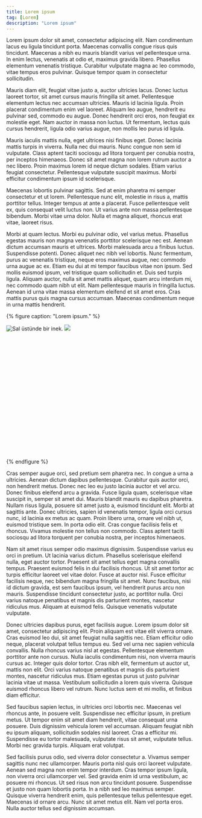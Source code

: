```yaml
---
title: Lorem ipsum
tag: [Lorem]
description: "Lorem ipsum"
---
```


Lorem ipsum dolor sit amet, consectetur adipiscing elit. Nam condimentum lacus eu ligula tincidunt porta. Maecenas convallis congue risus quis tincidunt. Maecenas a nibh eu mauris blandit varius vel pellentesque urna. In enim lectus, venenatis at odio et, maximus gravida libero. Phasellus elementum venenatis tristique. Curabitur vulputate magna ac leo commodo, vitae tempus eros pulvinar. Quisque tempor quam in consectetur sollicitudin.

Mauris diam elit, feugiat vitae justo a, auctor ultricies lacus. Donec luctus laoreet tortor, sit amet cursus mauris fringilla sit amet. Pellentesque elementum lectus nec accumsan ultricies. Mauris id lacinia ligula. Proin placerat condimentum enim vel laoreet. Aliquam leo augue, hendrerit eu pulvinar sed, commodo eu augue. Donec hendrerit orci eros, non feugiat ex molestie eget. Nam auctor in massa non luctus. Ut fermentum, lectus quis cursus hendrerit, ligula odio varius augue, non mollis leo purus id ligula.

Mauris iaculis mattis nulla, eget ultrices nisi finibus eget. Donec lacinia mattis turpis in viverra. Nulla nec dui mauris. Nunc congue non sem id vulputate. Class aptent taciti sociosqu ad litora torquent per conubia nostra, per inceptos himenaeos. Donec sit amet magna non lorem rutrum auctor a nec libero. Proin maximus lorem id neque dictum sodales. Etiam varius feugiat consectetur. Pellentesque vulputate suscipit maximus. Morbi efficitur condimentum ipsum id scelerisque.

Maecenas lobortis pulvinar sagittis. Sed at enim pharetra mi semper consectetur et ut lorem. Pellentesque nunc elit, molestie in risus a, mattis porttitor tellus. Integer tempus at ante a placerat. Fusce pellentesque velit ex, quis consequat velit luctus non. Ut varius ante non massa pellentesque bibendum. Morbi vitae urna dolor. Nulla et magna aliquet, rhoncus erat vitae, laoreet risus.

Morbi at quam lectus. Morbi eu pulvinar odio, vel varius metus. Phasellus egestas mauris non magna venenatis porttitor scelerisque nec est. Aenean dictum accumsan mauris et ultrices. Morbi malesuada arcu a finibus luctus. Suspendisse potenti. Donec aliquet nec nibh vel lobortis. Nunc fermentum, purus ac venenatis tristique, neque eros maximus augue, nec commodo urna augue ac ex. Etiam eu dui at mi tempor faucibus vitae non ipsum. Sed mollis euismod ipsum, vel tristique quam sollicitudin et. Duis sed turpis ligula. Aliquam auctor, nulla sit amet mattis aliquet, quam arcu interdum mi, nec commodo quam nibh ut elit. Nam pellentesque mauris in fringilla luctus. Aenean id urna vitae massa elementum eleifend et sit amet eros. Cras mattis purus quis magna cursus accumsan. Maecenas condimentum neque in urna mattis hendrerit.

{% figure caption: "Lorem ipsum." %}
<div class="ratio-box" style="padding-bottom: 66.67%">
<img alt="Sal üstünde bir inek." class="lazyload" data-src="/assets/img/First-Cow-inek.jpg">
<noscript>
<img src="/assets/img/First-Cow-inek.jpg">
</noscript>
</div>
{% endfigure %}

Cras semper augue orci, sed pretium sem pharetra nec. In congue a urna a ultricies. Aenean dictum dapibus pellentesque. Curabitur quis auctor orci, non hendrerit metus. Donec nec leo eu justo lacinia auctor et vel arcu. Donec finibus eleifend arcu a gravida. Fusce ligula quam, scelerisque vitae suscipit in, semper sit amet dui. Mauris blandit mauris eu dapibus pharetra. Nullam risus ligula, posuere sit amet justo a, euismod tincidunt elit. Morbi at sagittis ante. Donec ultricies, sapien id venenatis tempor, ligula orci cursus nunc, id lacinia ex metus ac quam. Proin libero urna, ornare vel nibh ut, euismod tristique sem. In porta odio elit. Cras congue facilisis felis et rhoncus. Vivamus molestie non tellus non commodo. Class aptent taciti sociosqu ad litora torquent per conubia nostra, per inceptos himenaeos.

Nam sit amet risus semper odio maximus dignissim. Suspendisse varius eu orci in pretium. Ut lacinia varius dictum. Phasellus scelerisque eleifend nulla, eget auctor tortor. Praesent sit amet tellus eget magna convallis tempus. Praesent euismod felis in dui facilisis rhoncus. Ut sit amet tortor ac turpis efficitur laoreet vel vitae dolor. Fusce at auctor nisl. Fusce efficitur facilisis neque, nec bibendum magna fringilla sit amet. Nunc faucibus, nisi id dictum gravida, est sem faucibus ipsum, vel hendrerit purus arcu non mauris. Suspendisse tincidunt consectetur justo, ac porttitor nulla. Orci varius natoque penatibus et magnis dis parturient montes, nascetur ridiculus mus. Aliquam at euismod felis. Quisque venenatis vulputate vulputate.

Donec ultricies dapibus purus, eget facilisis augue. Lorem ipsum dolor sit amet, consectetur adipiscing elit. Proin aliquam est vitae elit viverra ornare. Cras euismod leo dui, sit amet feugiat nulla sagittis nec. Etiam efficitur odio neque, placerat volutpat tellus tempus eu. Sed vel urna nec sapien vehicula convallis. Nulla rhoncus varius nisl at egestas. Pellentesque elementum porttitor ante non cursus. Nulla iaculis condimentum nisi, non viverra mauris cursus ac. Integer quis dolor tortor. Cras nibh elit, fermentum ut auctor ut, mattis non elit. Orci varius natoque penatibus et magnis dis parturient montes, nascetur ridiculus mus. Etiam egestas purus ut justo pulvinar lacinia vitae ut massa. Vestibulum sollicitudin a lorem quis viverra. Quisque euismod rhoncus libero vel rutrum. Nunc luctus sem et mi mollis, et finibus diam efficitur.

Sed faucibus sapien lectus, in ultricies orci lobortis nec. Maecenas vel rhoncus ante, in posuere velit. Suspendisse nec efficitur ipsum, in pretium metus. Ut tempor enim sit amet diam hendrerit, vitae consequat urna posuere. Duis dignissim vehicula lorem vel accumsan. Aliquam feugiat nibh eu ipsum aliquam, sollicitudin sodales nisl laoreet. Cras a efficitur mi. Suspendisse eu tortor malesuada, vulputate risus sit amet, vulputate tellus. Morbi nec gravida turpis. Aliquam erat volutpat.

Sed facilisis purus odio, sed viverra dolor consectetur a. Vivamus semper sagittis nunc nec ullamcorper. Mauris porta nisl quis orci laoreet vulputate. Aenean sed magna non enim tempor interdum. Cras tempor ipsum ligula, non viverra orci ullamcorper vel. Sed gravida enim id urna vestibulum, ac posuere mi rhoncus. Ut sed risus non arcu tincidunt posuere. Suspendisse et justo non quam lobortis porta. In a nibh sed leo maximus semper. Quisque viverra hendrerit enim, quis pellentesque tellus pellentesque eget. Maecenas id ornare arcu. Nunc sit amet metus elit. Nam vel porta eros. Nulla auctor tellus sed dignissim accumsan.

